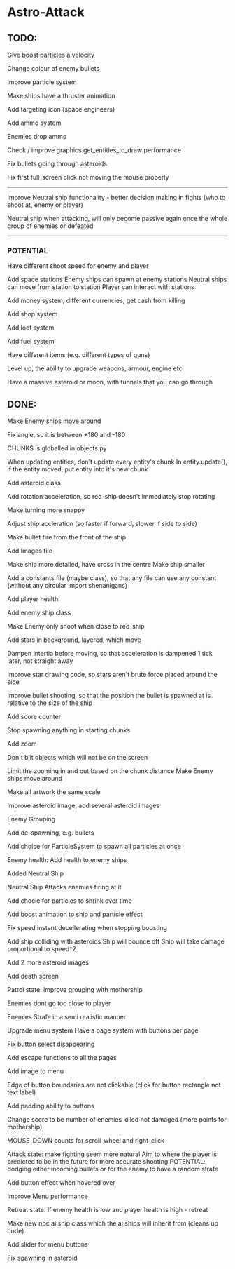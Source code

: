 # Astro-Attack


## TODO:
Give boost particles a velocity

Change colour of enemy bullets

Improve particle system

Make ships have a thruster animation

Add targeting icon (space engineers)

Add ammo system

Enemies drop ammo

Check / improve graphics.get_entities_to_draw performance

Fix bullets going through asteroids

Fix first full_screen click not moving the mouse properly

---

Improve Neutral ship functionality - better decision making in fights (who to shoot at, enemy or player)

Neutral ship when attacking, will only become passive again once the whole group of enemies or defeated

---

### POTENTIAL

Have different shoot speed for enemy and player

Add space stations
Enemy ships can spawn at enemy stations
Neutral ships can move from station to station
Player can interact with stations

Add money system, different currencies, get cash from killing

Add shop system

Add loot system

Add fuel system

Have different items (e.g. different types of guns)

Level up, the ability to upgrade weapons, armour, engine etc

Have a massive asteroid or moon, with tunnels that you can go through


## DONE:
Make Enemy ships move around

Fix angle, so it is between +180 and -180

CHUNKS is globalled in objects.py

When updating entities, don't update every entity's chunk 
In entity.update(), if the entity moved, put entity into it's new chunk

Add asteroid class

Add rotation acceleration, so red_ship doesn't immediately stop rotating

Make turning more snappy

Adjust ship accleration (so faster if forward, slower if side to side)

Make bullet fire from the front of the ship

Add Images file

Make ship more detailed, have cross in the centre
Make ship smaller

Add a constants file (maybe class), so that any file can use any constant (without any circular import shenanigans)

Add player health

Add enemy ship class

Make Enemy only shoot when close to red_ship

Add stars in background, layered, which move

Dampen intertia before moving, so that acceleration is dampened 1 tick later, not straight away

Improve star drawing code, so stars aren't brute force placed around the side

Improve bullet shooting, so that the position the bullet is spawned at is relative to the size of the ship

Add score counter

Stop spawning anything in starting chunks

Add zoom

Don't blit objects which will not be on the screen

Limit the zooming in and out based on the chunk distance
Make Enemy ships move around

Make all artwork the same scale

Improve asteroid image, add several asteroid images

Enemy Grouping

Add de-spawning, e.g. bullets

Add choice for ParticleSystem to spawn all particles at once

Enemy health: Add health to enemy ships

Added Neutral Ship

Neutral Ship Attacks enemies firing at it

Add chocie for particles to shrink over time

Add boost animation to ship and particle effect

Fix speed instant decellerating when stopping boosting

Add ship colliding with asteroids
Ship will bounce off
Ship will take damage proportional to speed^2

Add 2 more asteroid images

Add death screen

Patrol state: improve grouping with mothership

Enemies dont go too close to player

Enemies Strafe in a semi realistic manner

Upgrade menu system
Have a page system with buttons per page

Fix button select disappearing

Add escape functions to all the pages

Add image to menu

Edge of button boundaries are not clickable (click for button rectangle not text label)

Add padding ability to buttons

Change score to be number of enemies killed not damaged (more points for mothership)

MOUSE_DOWN counts for scroll_wheel and right_click

Attack state: make fighting seem more natural
    Aim to where the player is predicted to be in the future for more accurate shooting
    POTENTIAL: dodging either incoming bullets or for the enemy to have a random strafe

Add button effect when hovered over

Improve Menu performance

Retreat state: If enemy health is low and player health is high - retreat

Make new npc ai ship class which the ai ships will inherit from (cleans up code)

Add slider for menu buttons

Fix spawning in asteroid